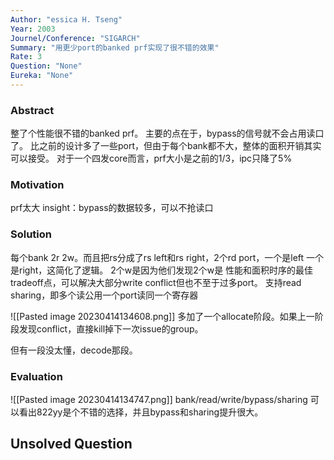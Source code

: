 ```yaml
---
Author: "essica H. Tseng"
Year: 2003
Journel/Conference: "SIGARCH"
Summary: "用更少port的banked prf实现了很不错的效果"
Rate: 3
Question: "None"
Eureka: "None"
---
```

### Abstract
整了个性能很不错的banked prf。
主要的点在于，bypass的信号就不会占用读口了。
比之前的设计多了一些port，但由于每个bank都不大，整体的面积开销其实可以接受。
对于一个四发core而言，prf大小是之前的1/3，ipc只降了5%

### Motivation
prf太大
insight：bypass的数据较多，可以不抢读口

### Solution
每个bank 2r 2w。而且把rs分成了rs left和rs right，2个rd port，一个是left 一个是right，这简化了逻辑。
2个w是因为他们发现2个w是 性能和面积时序的最佳tradeoff点，可以解决大部分write conflict但也不至于过多port。
支持read sharing，即多个读公用一个port读同一个寄存器

![[Pasted image 20230414134608.png]]
多加了一个allocate阶段。如果上一阶段发现conflict，直接kill掉下一次issue的group。


但有一段没太懂，decode那段。

### Evaluation
![[Pasted image 20230414134747.png]]
bank/read/write/bypass/sharing
可以看出822yy是个不错的选择，并且bypass和sharing提升很大。

## Unsolved Question
